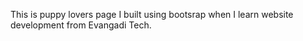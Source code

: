 This is puppy lovers page I built using bootsrap when I learn website development from Evangadi Tech.
